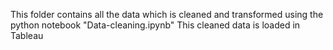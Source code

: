 This folder contains all the data which is cleaned and transformed using the python notebook "Data-cleaning.ipynb"
This cleaned data is loaded in Tableau
